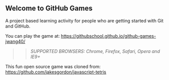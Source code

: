 ## Welcome to GitHub Games

A project based learning activity for people who are getting started with Git and GitHub.

You can play the game at: https://githubschool.github.io/github-games-jwang40/

>> _*SUPPORTED BROWSERS*: Chrome, Firefox, Safari, Opera and IE9+_

This fun open source game was cloned from: https://github.com/jakesgordon/javascript-tetris
